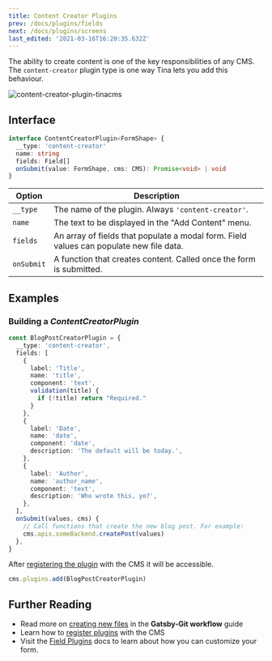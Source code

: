 ```yaml
---
title: Content Creator Plugins
prev: /docs/plugins/fields
next: /docs/plugins/screens
last_edited: '2021-03-16T16:20:35.632Z'
---
```

The ability to create content is one of the key responsibilities of any CMS. The `content-creator` plugin type is one way Tina lets you add this behaviour.

![content-creator-plugin-tinacms](/img/content-creator-ex.jpg)

## Interface

```ts
interface ContentCreatorPlugin<FormShape> {
  __type: 'content-creator'
  name: string
  fields: Field[]
  onSubmit(value: FormShape, cms: CMS): Promise<void> | void
}
```

| Option | Description |
| --- | --- |
| `__type` | The name of the plugin. Always `'content-creator'`. |
| `name` | The text to be displayed in the "Add Content" menu. |
| `fields` | An array of fields that populate a modal form. Field values can populate new file data. |
| `onSubmit` | A function that creates content. Called once the form is submitted. |

## Examples

### Building a _ContentCreatorPlugin_

```ts
const BlogPostCreatorPlugin = {
  __type: 'content-creator',
  fields: [
    {
      label: 'Title',
      name: 'title',
      component: 'text',
      validation(title) {
        if (!title) return "Required."
      }
    },
    {
      label: 'Date',
      name: 'date',
      component: 'date',
      description: 'The default will be today.',
    },
    {
      label: 'Author',
      name: 'author_name',
      component: 'text',
      description: 'Who wrote this, yo?',
    },
  ],
  onSubmit(values, cms) {
    // Call functions that create the new blog post. For example:
    cms.apis.someBackend.createPost(values)
  },
}
```

After [registering the plugin](/docs/plugins#adding-plugins) with the CMS it will be accessible.

```ts
cms.plugins.add(BlogPostCreatorPlugin)
```

## Further Reading

* Read more on [creating new files](/guides/gatsby/git/create-new-files) in the **Gatsby-Git workflow** guide
* Learn how to [register plugins](/docs/plugins#adding-plugins) with the CMS
* Visit the [Field Plugins](/docs/plugins/fields) docs to learn about how you can customize your form.